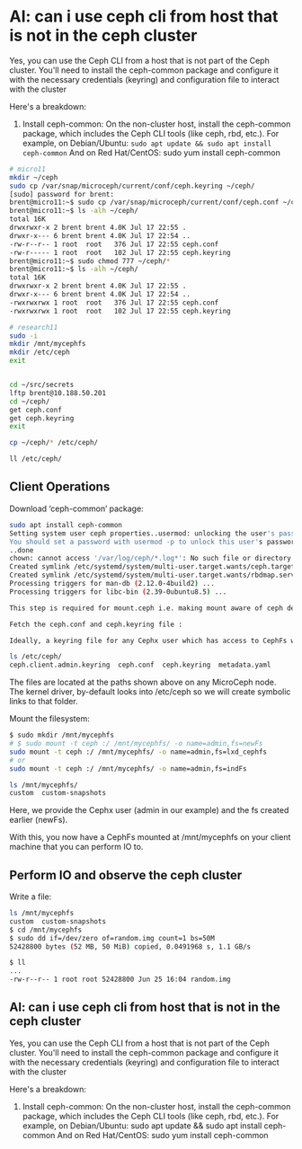 # AI: can i use ceph cli from host that is not in the ceph cluster

Yes, you can use the Ceph CLI from a host that is not part of the Ceph cluster. You'll need to install the ceph-common package and configure it with the necessary credentials (keyring) and configuration file to interact with the cluster

Here's a breakdown:

1. Install ceph-common:
On the non-cluster host, install the ceph-common package, which includes the Ceph CLI tools (like ceph, rbd, etc.).
For example, on Debian/Ubuntu: `sudo apt update && sudo apt install ceph-common`
And on Red Hat/CentOS: sudo yum install ceph-common

```bash
# micro11
mkdir ~/ceph
sudo cp /var/snap/microceph/current/conf/ceph.keyring ~/ceph/
[sudo] password for brent: 
brent@micro11:~$ sudo cp /var/snap/microceph/current/conf/ceph.conf ~/ceph/
brent@micro11:~$ ls -alh ~/ceph/
total 16K
drwxrwxr-x 2 brent brent 4.0K Jul 17 22:55 .
drwxr-x--- 6 brent brent 4.0K Jul 17 22:54 ..
-rw-r--r-- 1 root  root   376 Jul 17 22:55 ceph.conf
-rw-r----- 1 root  root   102 Jul 17 22:55 ceph.keyring
brent@micro11:~$ sudo chmod 777 ~/ceph/*
brent@micro11:~$ ls -alh ~/ceph/
total 16K
drwxrwxr-x 2 brent brent 4.0K Jul 17 22:55 .
drwxr-x--- 6 brent brent 4.0K Jul 17 22:54 ..
-rwxrwxrwx 1 root  root   376 Jul 17 22:55 ceph.conf
-rwxrwxrwx 1 root  root   102 Jul 17 22:55 ceph.keyring

# research11
sudo -i
mkdir /mnt/mycephfs
mkdir /etc/ceph
exit


cd ~/src/secrets
lftp brent@10.188.50.201
cd ~/ceph/
get ceph.conf
get ceph.keyring
exit

cp ~/ceph/* /etc/ceph/

ll /etc/ceph/
```

## Client Operations

Download ‘ceph-common’ package:

```bash
sudo apt install ceph-common
Setting system user ceph properties..usermod: unlocking the user's password would result in a passwordless account.
You should set a password with usermod -p to unlock this user's password.
..done
chown: cannot access '/var/log/ceph/*.log*': No such file or directory
Created symlink /etc/systemd/system/multi-user.target.wants/ceph.target → /usr/lib/systemd/system/ceph.target.
Created symlink /etc/systemd/system/multi-user.target.wants/rbdmap.service → /usr/lib/systemd/system/rbdmap.service.
Processing triggers for man-db (2.12.0-4build2) ...
Processing triggers for libc-bin (2.39-0ubuntu8.5) ...

This step is required for mount.ceph i.e. making mount aware of ceph device type.

Fetch the ceph.conf and ceph.keyring file :

Ideally, a keyring file for any Cephx user which has access to CephFs will work. For the sake of simplicity, we are using admin keys in this example.

ls /etc/ceph/
ceph.client.admin.keyring  ceph.conf  ceph.keyring  metadata.yaml
```

The files are located at the paths shown above on any MicroCeph node. The kernel driver, by-default looks into /etc/ceph so we will create symbolic links to that folder.

Mount the filesystem:

```bash
$ sudo mkdir /mnt/mycephfs
# $ sudo mount -t ceph :/ /mnt/mycephfs/ -o name=admin,fs=newFs
sudo mount -t ceph :/ /mnt/mycephfs/ -o name=admin,fs=lxd_cephfs
# or
sudo mount -t ceph :/ /mnt/mycephfs/ -o name=admin,fs=indFs

ls /mnt/mycephfs/
custom  custom-snapshots
```

Here, we provide the Cephx user (admin in our example) and the fs created earlier (newFs).

With this, you now have a CephFs mounted at /mnt/mycephfs on your client machine that you can perform IO to.

## Perform IO and observe the ceph cluster

Write a file:

```bash
ls /mnt/mycephfs
custom  custom-snapshots
$ cd /mnt/mycephfs
$ sudo dd if=/dev/zero of=random.img count=1 bs=50M
52428800 bytes (52 MB, 50 MiB) copied, 0.0491968 s, 1.1 GB/s

$ ll
...
-rw-r--r-- 1 root root 52428800 Jun 25 16:04 random.img
```

## AI: can i use ceph cli from host that is not in the ceph cluster

Yes, you can use the Ceph CLI from a host that is not part of the Ceph cluster. You'll need to install the ceph-common package and configure it with the necessary credentials (keyring) and configuration file to interact with the cluster

Here's a breakdown:

1. Install ceph-common:
On the non-cluster host, install the ceph-common package, which includes the Ceph CLI tools (like ceph, rbd, etc.).
For example, on Debian/Ubuntu: sudo apt update && sudo apt install ceph-common
And on Red Hat/CentOS: sudo yum install ceph-common
